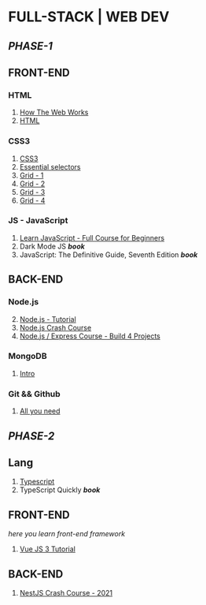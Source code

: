 # FULL-STACK | WEB DEV

## _PHASE-1_

## FRONT-END

### HTML

1. [How The Web Works](https://link-url-here.org)
2. [HTML](https://www.youtube.com/watch?v=pQN-pnXPaVg&t=438s&ab_channel=freeCodeCamp.org)

### CSS3

1. [CSS3](https://www.youtube.com/watch?v=KPPhQ0F-SDY&list=PLpDyZ4xZcDg_gyII__1jtnE2FEgqpfJU8&ab_channel=UlugbekSamigjonov)
2. [Essential selectors](https://www.youtube.com/watch?v=l1mER1bV0N0&ab_channel=WebDevSimplified)
3. [Grid - 1](https://www.youtube.com/watch?v=FEnRpy9Xfes&ab_channel=LayoutLand)
4. [Grid - 2](https://www.youtube.com/watch?v=705XCEruZFs&ab_channel=Fireship)
5. [Grid - 3](https://www.youtube.com/watch?v=ojKbYz0iKQE&ab_channel=Statuscode)
6. [Grid - 4](https://www.youtube.com/watch?v=azQRYYdKt8I&ab_channel=%D0%90%D0%BD%D0%BD%D0%B0%D0%91%D0%BB%D0%BE%D0%BA)

### JS - JavaScript

1. [Learn JavaScript - Full Course for Beginners](https://www.youtube.com/watch?v=PkZNo7MFNFg&ab_channel=freeCodeCamp.org)
2. Dark Mode JS _**book**_
3. JavaScript: The Definitive Guide, Seventh Edition _**book**_

## BACK-END

### Node.js

2. [Node.js - Tutorial](https://www.youtube.com/watch?v=65a5QQ3ZR2g&list=PL55RiY5tL51oGJorjEgl6NVeDbx_fO5jR&ab_channel=Academind)
3. [Node.js Crash Course](https://www.youtube.com/watch?v=zb3Qk8SG5Ms&list=PL4cUxeGkcC9jsz4LDYc6kv3ymONOKxwBU&ab_channel=TheNetNinja)
4. [Node.js / Express Course - Build 4 Projects](https://www.youtube.com/watch?v=qwfE7fSVaZM&ab_channel=freeCodeCamp.org)

### MongoDB

1. [Intro](https://www.youtube.com/watch?v=-56x56UppqQ&ab_channel=TraversyMedia)

### Git && Github

1. [All you need](https://www.youtube.com/watch?v=3FKrszHcIsA&ab_channel=BogdanStashchuk)

## _PHASE-2_

## Lang

1. [Typescript](https://www.youtube.com/watch?v=gp5H0Vw39yw&ab_channel=freeCodeCamp.org)
2. TypeScript Quickly _**book**_

## FRONT-END

_here you learn front-end framework_

1. [Vue JS 3 Tutorial](https://www.youtube.com/watch?v=fOZHp-vBzIE&list=PLC3y8-rFHvwgeQIfSDtEGVvvSEPDkL_1f&index=7&ab_channel=Codevolution)

## BACK-END

1. [NestJS Crash Course - 2021](https://www.youtube.com/watch?v=S0R82Osg-Mk&ab_channel=LaithHarb)

